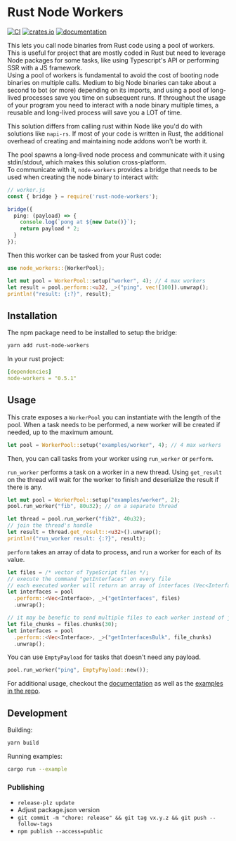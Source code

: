 # Rust Node Workers
[![CI](https://github.com/CyriacBr/rust-node-workers/actions/workflows/CI.yml/badge.svg)](https://github.com/CyriacBr/rust-node-workers/actions/workflows/CI.yml)
[![crates.io](https://img.shields.io/crates/v/node-workers.svg)](https://crates.io/crates/node-workers)
[![documentation](https://img.shields.io/badge/docs-live-brightgreen)](https://docs.rs/node_workers)

This lets you call node binaries from Rust code using a pool of workers. This is useful for project that are mostly coded in Rust
but need to leverage Node packages for some tasks, like using Typescript's API or performing SSR with a JS framework.  
Using a pool of workers is fundamental to avoid the cost of booting node binaries on multiple calls. Medium to big Node binaries can take about a second to bot (or more) depending on its imports, and using a pool of long-lived processes save you time on subsequent runs. If throughout the usage of your program you need to interact with a node binary multiple times, a reusable and long-lived process will save you a LOT of time.  

This solution differs from calling rust within Node like you'd do with solutions like `napi-rs`. If most of your code is written in Rust, the additional overhead of creating and maintaining node addons won't be worth it.

The pool spawns a long-lived node process and communicate with it using stdin/stdout, which makes this solution cross-platform.  
To communicate with it, `node-workers` provides a bridge that needs to be used when creating the node binary to interact with:

```ts
// worker.js
const { bridge } = require('rust-node-workers');

bridge({
  ping: (payload) => {
    console.log(`pong at ${new Date()}`);
    return payload * 2;
  }
});
```

Then this worker can be tasked from your Rust code:
```rust
use node_workers::{WorkerPool};

let mut pool = WorkerPool::setup("worker", 4); // 4 max workers
let result = pool.perform::<u32, _>("ping", vec![100]).unwrap();
println!("result: {:?}", result);
```

## Installation
The npm package need to be installed to setup the bridge:
```sh
yarn add rust-node-workers
```
In your rust project:
```yml
[dependencies]
node-workers = "0.5.1"
```

## Usage

This crate exposes a `WorkerPool` you can instantiate with the length of the pool. When a task needs to be performed, a new worker will be created if needed, up to the maximum amount.
```rust
let pool = WorkerPool::setup("examples/worker", 4); // 4 max workers
```
Then, you can call tasks from your worker using `run_worker` or `perform`.

`run_worker` performs a task on a worker in a new thread. Using `get_result` on the thread will wait for the worker to finish and deserialize the result if there is any.
```rust
let mut pool = WorkerPool::setup("examples/worker", 2);
pool.run_worker("fib", 80u32); // on a separate thread

let thread = pool.run_worker("fib2", 40u32);
// join the thread's handle
let result = thread.get_result::<u32>().unwrap();
println!("run_worker result: {:?}", result);
```

`perform` takes an array of data to process, and run a worker for each of its value.
```rust
let files = /* vector of TypeScript files */;
// execute the command "getInterfaces" on every file
// each executed worker will return an array of interfaces (Vec<Interface>)
let interfaces = pool
  .perform::<Vec<Interface>, _>("getInterfaces", files)
  .unwrap();

// it may be benefic to send multiple files to each worker instead of just one
let file_chunks = files.chunks(30);
let interfaces = pool
  .perform::<Vec<Interface>, _>("getInterfacesBulk", file_chunks)
  .unwrap();
```

You can use `EmptyPayload` for tasks that doesn't need any payload.
```rust
pool.run_worker("ping", EmptyPayload::new());
```

For additional usage, checkout the [documentation](https://docs.rs/node_workers) as well as the [examples in the repo](https://github.com/CyriacBr/rust-node-workers/tree/main/examples).

## Development

Building:
```sh
yarn build
```

Running examples:
```sh
cargo run --example
```

### Publishing

- `release-plz update`
- Adjust package.json version
- `git commit -m "chore: release" && git tag vx.y.z && git push --follow-tags`
- `npm publish --access=public`
